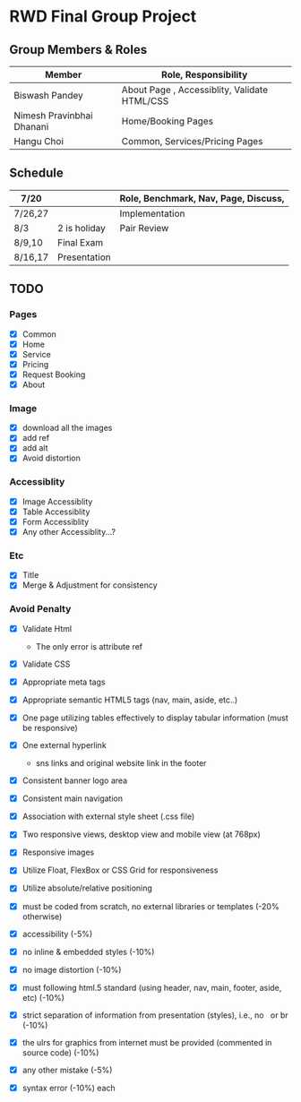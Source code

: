 # RWD Final Group Project

## Group Members & Roles

| Member                     | Role, Responsibility                         |
|----------------------------|----------------------------------------------|
| Biswash Pandey             | About Page , Accessiblity, Validate HTML/CSS | 
| Nimesh Pravinbhai Dhanani  | Home/Booking Pages                           |
| Hangu Choi                 | Common, Services/Pricing Pages               |   

## Schedule

| 7/20    |              | Role, Benchmark, Nav, Page, Discuss,  |
|---------|--------------|---------------------------------------|
| 7/26,27 |              | Implementation                        |
| 8/3     | 2 is holiday | Pair Review                           |
| 8/9,10  | Final Exam   |                                       |
| 8/16,17 | Presentation |                                       |


## TODO 

### Pages 
- [x] Common
- [x] Home 
- [x] Service
- [x] Pricing
- [x] Request Booking
- [x] About
    
### Image
- [x] download all the images
- [x] add ref 
- [x] add alt 
- [x] Avoid distortion 

### Accessiblity
- [x] Image Accessiblity
- [x] Table Accessiblity
- [x] Form Accessiblity
- [x] Any other Accessiblity...?

### Etc
- [x] Title
- [x] Merge & Adjustment for consistency

### Avoid Penalty
- [x] Validate Html
    - The only error is attribute ref
- [x] Validate CSS
- [x] Appropriate meta tags
- [x] Appropriate semantic HTML5 tags (nav, main, aside, etc..)
- [x] One page utilizing tables effectively to display tabular information (must be responsive)
- [x] One external hyperlink
    - sns links and original website link in the footer
- [x] Consistent banner logo area
- [x] Consistent main navigation
- [x] Association with external style sheet (.css file)
- [x] Two responsive views, desktop view and mobile view (at 768px)
- [x] Responsive images
- [x] Utilize Float, FlexBox or CSS Grid for responsiveness 
- [x] Utilize absolute/relative positioning
- [x] must be coded from scratch, no external libraries or templates (-20% otherwise)
- [x] accessibility (-5%)
- [x] no inline & embedded styles (-10%)
- [x] no image distortion (-10%)
- [x] must following html.5 standard (using header, nav, main, footer, aside, etc) (-10%)
- [x] strict separation of information from presentation (styles), i.e., no &nbsp; or br (-10%)
- [x] the ulrs for graphics from internet must be provided (commented in source code) (-10%)
- [x] any other mistake (-5%)
- [x] syntax error (-10%) each


                    